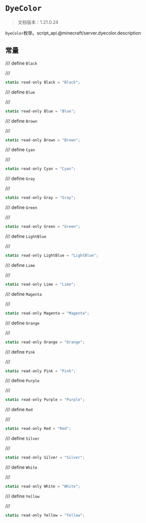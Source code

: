 # `DyeColor`

> 文档版本：1.21.0.24

`DyeColor`枚举。script_api.@minecraft/server.dyecolor.description

## 常量

/// define
`Black`


///

```js
static read-only Black = "Black";
```


/// define
`Blue`


///

```js
static read-only Blue = "Blue";
```


/// define
`Brown`


///

```js
static read-only Brown = "Brown";
```


/// define
`Cyan`


///

```js
static read-only Cyan = "Cyan";
```


/// define
`Gray`


///

```js
static read-only Gray = "Gray";
```


/// define
`Green`


///

```js
static read-only Green = "Green";
```


/// define
`LightBlue`


///

```js
static read-only LightBlue = "LightBlue";
```


/// define
`Lime`


///

```js
static read-only Lime = "Lime";
```


/// define
`Magenta`


///

```js
static read-only Magenta = "Magenta";
```


/// define
`Orange`


///

```js
static read-only Orange = "Orange";
```


/// define
`Pink`


///

```js
static read-only Pink = "Pink";
```


/// define
`Purple`


///

```js
static read-only Purple = "Purple";
```


/// define
`Red`


///

```js
static read-only Red = "Red";
```


/// define
`Silver`


///

```js
static read-only Silver = "Silver";
```


/// define
`White`


///

```js
static read-only White = "White";
```


/// define
`Yellow`


///

```js
static read-only Yellow = "Yellow";
```

